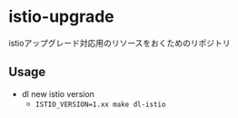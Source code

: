 # istio-upgrade

istioアップグレード対応用のリソースをおくためのリポジトリ

## Usage

* dl new istio version
  * `ISTIO_VERSION=1.xx make dl-istio`
